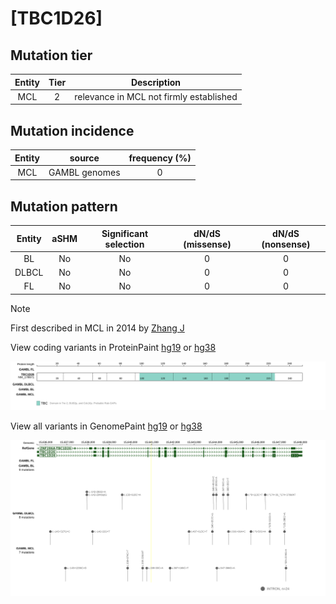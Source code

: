 # [TBC1D26]

## Mutation tier

|Entity|Tier|Description                            |
|:------:|:----:|---------------------------------------|
|MCL   |2   |relevance in MCL not firmly established|
## Mutation incidence

|Entity|source       |frequency (%)|
|:------:|:-------------:|:-------------:|
|MCL   |GAMBL genomes|0            |

## Mutation pattern

|Entity|aSHM|Significant selection|dN/dS (missense)|dN/dS (nonsense)|
|:------:|:----:|:---------------------:|:----------------:|:----------------:|
|BL    |No  |No                   |0               |0               |
|DLBCL |No  |No                   |0               |0               |
|FL    |No  |No                   |0               |0               |


> [!NOTE]
> First described in MCL in 2014 by [Zhang J](https://pubmed.ncbi.nlm.nih.gov/24682267)


View coding variants in ProteinPaint [hg19](https://www.bcgsc.ca/downloads/morinlab/GAMBL/test/genes/TBC1D26_protein.html)  or [hg38](https://www.bcgsc.ca/downloads/morinlab/GAMBL/test/genes/TBC1D26_protein_hg38.html)

![image](images/proteinpaint/TBC1D26_NM_178571.svg)

View all variants in GenomePaint [hg19](https://www.bcgsc.ca/downloads/morinlab/GAMBL/test/genes/TBC1D26.html)  or [hg38](https://www.bcgsc.ca/downloads/morinlab/GAMBL/test/genes/TBC1D26_hg38.html)

![image](images/proteinpaint/TBC1D26.svg)
